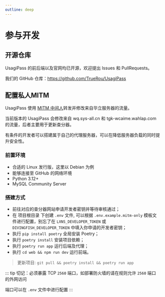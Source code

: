 ```yaml
---
outline: deep
---
```


# 参与开发

## 开源仓库

UsagiPass 的前后端以及官网均已开源，欢迎提出 Issues 和 PullRequests。

我们的 GitHub 仓库：https://github.com/TrueRou/UsagiPass

## 配置私人MITM

UsagiPass 使用 [MITM 中间人](https://developer.mozilla.org/zh-CN/docs/Glossary/MitM)转发并修改来自华立服务器的流量。

当前版本的 UsagiPass 会修改来自 wq.sys-all.cn 和 tgk-wcaime.wahlap.com 的流量，后者主要用于更新查分器。

有条件的开发者可以搭建属于自己的代理服务器，可以在降低服务器负载的同时提升安全性。

### 前置环境

- 合适的 Linux 发行版，这里以 Debian 为例
- 能够连接至 GitHub 的网络环境
- Python 3.12+
- MySQL Community Server

### 搭建方式

- 前往对应的查分器网站申请开发者密钥并等待审核通过；
- 在 项目根目录 下创建 `.env` 文件, 可以根据 `.env.example.mitm-only` 模板文件进行配置，别忘了在 `LXNS_DEVELOPER_TOKEN` 或 `DIVINGFISH_DEVELOPER_TOKEN` 中填入你申请的开发者密钥；
- 执行 `pip install poetry` 全局安装 Poetry；
- 执行 `poetry install` 安装项目依赖；
- 执行 `poetry run app` 运行后端及代理；
- 执行 `cd web && npm run dev` 运行前端。

> 更新项目: `git pull && poetry install && poetry run app`

::: tip
切记：必须暴露 TCP `2560` 端口，如部署防火墙的请在规则允许 `2560` 端口的外网访问

端口可以在 `.env` 文件中进行配置
:::